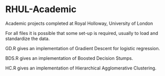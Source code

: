 # RHUL-Academic
Academic projects completed at Royal Holloway, University of London

For all files it is possible that some set-up is required, usually to load and standardize the data. 

GD.R gives an implementation of Gradient Descent for logistic regression. 

BDS.R gives an implementation of Boosted Decision Stumps. 

HC.R gives an implementation of Hierarchical Agglomerative Clustering. 
